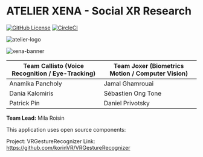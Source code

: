 
# ATELIER XENA - Social XR Research 

[![GitHub License](https://img.shields.io/badge/License-MIT-green.svg)](https://github.com/milaroisin/atelier-xena/blob/master/LICENSE) [![CircleCI](https://circleci.com/gh/milaroisin/atelier-xena/tree/master.svg?style=svg&circle-token=ee2a264a62213d4b247db6105fc34f0c3976b9f7)](https://circleci.com/gh/milaroisin/atelier-xena/tree/master)

![atelier-logo](https://raw.githubusercontent.com/milaroisin/atelier-xena/master/CourseAdmin/atelierlogo.jpg?token=ADX5G3K3HBLTTZDTKETSWCC5UDFVQ)

![xena-banner](https://raw.githubusercontent.com/milaroisin/atelier-xena/master/CourseAdmin/xena-banner.png?token=ADX5G3MXOKGW4B4UXFP6A2S5UDGHA)


|Team Callisto (Voice Recognition / Eye-Tracking) | Team Joxer (Biometrics Motion / Computer Vision) |
|--|--|
|Anamika Pancholy  | Jamal Ghamrouai |
|Dania Kalomiris | Sébastien Ong Tone |
|Patrick Pin | Daniel Privotsky

**Team Lead:** Mila Roisin


This application uses open source components:

Project: VRGestureRecognizer
Link: https://github.com/korinVR/VRGestureRecognizer
